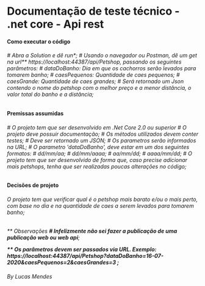 <h1> Documentação de teste técnico - .net core - Api rest </h1>

<h4> Como executar o código </h4>
<h6> # Abra a Solution e dê run*;
# Usando o navegador ou Postman, dê um get na url** https://localhost:44387/api/Petshop, passando os seguintes parâmetros:
  # dataDoBanho: Dia em que os cachorros serão levados para tomarem banho;
  # caesPequenos: Quantidade de caes pequenos;
  # caesGrande: Quantidade de caes grandes;
# Será retornado um Json contendo o nome do petshop com o melhor preço e a menor distância, o valor total do banho e a distância;</h6>

 <h4>Premissas assumidas </h4>
<h6># O projeto tem que ser desenvolvido em .Net Core 2.0 ou superior
# O projeto deve possuir documentação;
# Os métodos utilizados devem conter testes;
# Deve ser retornado um JSON;
# Os parametros serão informados na URL;
# O parametro 'dataDoBanho', deve estar em um dos seguintes formatos:
    # dd/mm/aa;
    # dd/mm/aaaa;
    # aa/mm/dd;
    # aaaa/mm/dd;
# O projeto tem que ser desenvolvido de forma que, caso precise adicionar mais petshops, tenha que ser realizadas poucas alterações no código;
</h6>

<h4> Decisões de projeto </h4>
<h6> O projeto tem que verificar qual é o petshop mais barato e/ou o mais perto, com base no dia e na quantidade de caes a serem levados para tomarem banho;</h6>
 

<i>** Observações
__# Infelizmente não sei fazer a publicação de uma publicação web ou web api__;

__** Os parâmetros devem ser passados via URL. Exemplo: https://localhost:44387/api/Petshop?dataDoBanho=16-07-2020&caesPequenos=2&caesGrandes=3 ;__  </i>

  <h6>By Lucas Mendes </h6>
 
